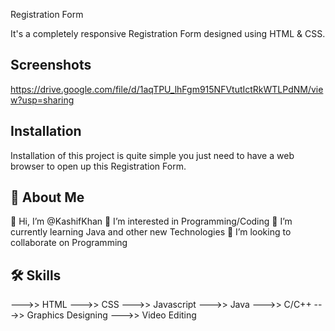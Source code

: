 
Registration Form

It's a completely responsive Registration Form designed
using HTML & CSS.

## Screenshots

https://drive.google.com/file/d/1aqTPU_lhFgm915NFVtutIctRkWTLPdNM/view?usp=sharing
## Installation

Installation of this project is quite simple
you just need to have a web browser to open up this
Registration Form.
## 🚀 About Me
👋 Hi, I’m @KashifKhan
👀 I’m interested in Programming/Coding
🌱 I’m currently learning Java and other new Technologies
💞️ I’m looking to collaborate on Programming

## 🛠 Skills
--->> HTML
--->> CSS
--->> Javascript
--->> Java
--->> C/C++
--->> Graphics Designing
--->> Video Editing

